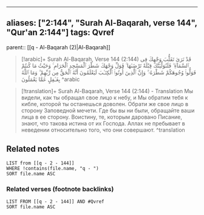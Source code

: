 
---
aliases: ["2:144", "Surah Al-Baqarah, verse 144", "Qur'an 2:144"]
tags: Qvref
---

parent:: [[q - Al-Baqarah (2)|Al-Baqarah]]

> [!arabic]+ Surah Al-Baqarah, Verse 144 (2:144)
> <span class="quran-arabic">قَدْ نَرَىٰ تَقَلُّبَ وَجْهِكَ فِى ٱلسَّمَآءِ ۖ فَلَنُوَلِّيَنَّكَ قِبْلَةً تَرْضَىٰهَا ۚ فَوَلِّ وَجْهَكَ شَطْرَ ٱلْمَسْجِدِ ٱلْحَرَامِ ۚ وَحَيْثُ مَا كُنتُمْ فَوَلُّوا۟ وُجُوهَكُمْ شَطْرَهُۥ ۗ وَإِنَّ ٱلَّذِينَ أُوتُوا۟ ٱلْكِتَـٰبَ لَيَعْلَمُونَ أَنَّهُ ٱلْحَقُّ مِن رَّبِّهِمْ ۗ وَمَا ٱللَّهُ بِغَـٰفِلٍ عَمَّا يَعْمَلُونَ</span>
^arabic

> [!translation]+ Surah Al-Baqarah, Verse 144 (2:144) - Translation
> Мы видели, как ты обращал свое лицо к небу, и Мы обратим тебя к кибле, которой ты останешься доволен. Обрати же свое лицо в сторону Заповедной мечети. Где бы вы ни были, обращайте ваши лица в ее сторону. Воистину, те, которым даровано Писание, знают, что такова истина от их Господа. Аллах не пребывает в неведении относительно того, что они совершают.
^translation



## Related notes
```dataview
LIST from [[q - 2 - 144]]
WHERE !contains(file.name, "q - ")
SORT file.name ASC
```

### Related verses (footnote backlinks)
```dataview
LIST FROM [[q - 2 - 144]] AND #Qvref
SORT file.name ASC
```

